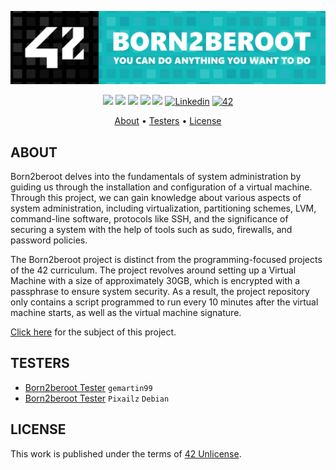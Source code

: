 <p align="center">
  <img src="https://github.com/jotavare/jotavare/blob/main/42/banner/new/42_born2beroot_banner_new.png">
</p>

<p align="center">
	<img src="https://img.shields.io/badge/status-finished-success?color=%2312bab9&style=flat-square" />
	<img src="https://img.shields.io/badge/evaluated-21%20%2F%2012%20%2F%202022-success?color=%2312bab9&style=flat-square" />
	<img src="https://img.shields.io/badge/score-125%20%2F%20100-success?color=%2312bab9&style=flat-square" />
	<img src="https://img.shields.io/github/languages/top/jotavare/born2beroot?color=%2312bab9&style=flat-square" />
	<img src="https://img.shields.io/github/last-commit/jotavare/born2beroot?color=%2312bab9&style=flat-square" />
	<a href='https://www.linkedin.com/in/joaoptoliveira' target="_blank"><img alt='Linkedin' src='https://img.shields.io/badge/LinkedIn-100000?style=flat-square&logo=Linkedin&logoColor=white&labelColor=0A66C2&color=0A66C2'/></a>
	<a href='https://profile.intra.42.fr/users/jotavare' target="_blank"><img alt='42' src='https://img.shields.io/badge/Porto-100000?style=flat-square&logo=42&logoColor=white&labelColor=000000&color=000000'/></a>
</p>

<p align="center">
	<a href="#about">About</a> •
	<a href="#testers">Testers</a> •
	<a href="#license">License</a>
</p>

## ABOUT
Born2beroot delves into the fundamentals of system administration by guiding us through the installation and configuration of a virtual machine.
Through this project, we can gain knowledge about various aspects of system administration, including virtualization, partitioning schemes, LVM, command-line software, protocols like SSH, and the significance of securing a system with the help of tools such as sudo, firewalls, and password policies.

The Born2beroot project is distinct from the programming-focused projects of the 42 curriculum. The project revolves around setting up a Virtual Machine with a size of approximately 30GB, which is encrypted with a passphrase to ensure system security. As a result, the project repository only contains a script programmed to run every 10 minutes after the virtual machine starts, as well as the virtual machine signature.

<a href="https://github.com/jotavare/born2beroot/blob/master/subject/en_subject_born2beroot.pdf">Click here</a> for the subject of this project.

## TESTERS
* <a href="https://github.com/gemartin99/Born2beroot-Tester">Born2beroot Tester</a> `gemartin99`
* <a href="https://github.com/Pixailz/Born2BeRootTester">Born2beroot Tester</a> `Pixailz` `Debian`

## LICENSE
<p>
This work is published under the terms of <a href="https://github.com/jotavare/jotavare/blob/main/LICENSE">42 Unlicense</a>.
</p>
